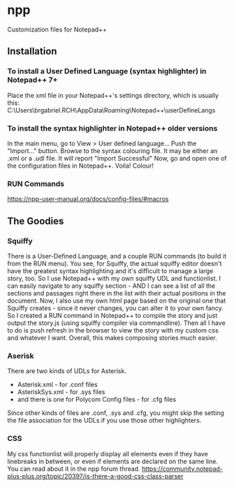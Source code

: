 # npp
Customization files for Notepad++

## Installation

### To install a User Defined Language (syntax highlighter) in Notepad++ 7+

Place the xml file in your Notepad++'s settings directory, which is usually this:
C:\Users\brgabriel.RCH\AppData\Roaming\Notepad++\userDefineLangs

### To install the syntax highlighter in Notepad++ older versions

In the main menu, go to View > User defined language...
Push the "Import..." button.
Browse to the syntax colouring file.  It may be either an .xml or a .udl file.
It will report "Import Successful"
Now, go and open one of the configuration files in Notepad++.
Voila!  Colour!

### RUN Commands

https://npp-user-manual.org/docs/config-files/#macros


## The Goodies

### Squiffy

There is a User-Defined Language, and a couple RUN commands (to build it from the RUN menu).
You see, for Squiffy, the actual squiffy editor doesn't have the greatest syntax highlighting and it's difficult to manage a large story, too.  So I use Notepad++ with my own squiffy UDL and functionlist.  I can easily navigate to any squiffy section - AND I can see a list of all the sections and passages right there in the list with their actual positions in the document.  Now, I also use my own html page based on the original one that Squiffy creates - since it never changes, you can alter it to your own fancy.  So I created a RUN command in Notepad++ to compile the story and just output the story.js (using squiffy compiler via commandline).  Then all I have to do is push refresh in the browser to view the story with my custom css and whatever I want.  Overall, this makes composing stories much easier.

### Aserisk

There are two kinds of UDLs for Asterisk.

- Asterisk.xml  - for .conf files
- AsteriskSys.xml - for .sys files
- and there is one for Polycom Config files - for .cfg files

Since other kinds of files are .conf, .sys and .cfg, you might skip the setting the file association for the UDLs if you use those other highlighters.  

### CSS
My css functionlist will properly display all elements even if they have linebreaks in between, or even if elements are declared on the same line.  You can read about it in the npp forum thread. https://community.notepad-plus-plus.org/topic/20397/is-there-a-good-css-class-parser
